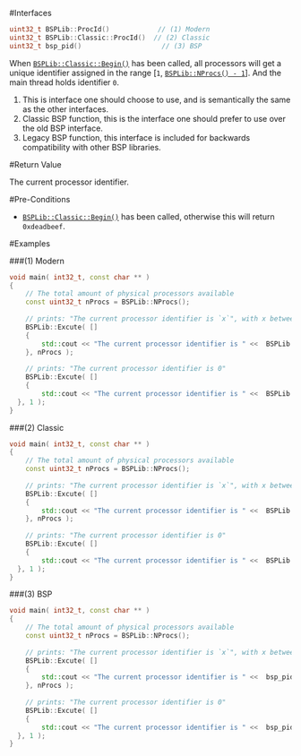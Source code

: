 #Interfaces

```cpp
uint32_t BSPLib::ProcId()            // (1) Modern
uint32_t BSPLib::Classic::ProcId()  // (2) Classic
uint32_t bsp_pid()                    // (3) BSP
```

When [`BSPLib::Classic::Begin()`](../logic/begin.md) has been called, all processors will get
a unique identifier assigned in the range [`1`, [`BSPLib::NProcs() - 1`](nprocs.md)]. And the main thread holds
identifier `0`.

1. This is interface one should choose to use, and is semantically the same as the other interfaces.
2. Classic BSP function, this is the interface one should prefer to use over the old BSP interface.
3. Legacy BSP function, this interface is included for backwards compatibility with other BSP libraries.

#Return Value

The current processor identifier.

#Pre-Conditions

* [`BSPLib::Classic::Begin()`](../logic/begin.md) has been called, otherwise
  this will return `0xdeadbeef`.
  
  
#Examples

###(1) Modern

```cpp
void main( int32_t, const char ** )
{
    // The total amount of physical processors available
    const uint32_t nProcs = BSPLib::NProcs();
  
    // prints: "The current processor identifier is `x`", with x between 0 and `nProcs` - 1.
    BSPLib::Excute( []
    {
        std::cout << "The current processor identifier is " <<  BSPLib::ProcId() << std::endl;
    }, nProcs );
    
    // prints: "The current processor identifier is 0"
    BSPLib::Excute( []
    {
        std::cout << "The current processor identifier is " <<  BSPLib::ProcId() << std::endl;
  }, 1 );
}
```

###(2) Classic

```cpp
void main( int32_t, const char ** )
{
    // The total amount of physical processors available
    const uint32_t nProcs = BSPLib::NProcs();
  
    // prints: "The current processor identifier is `x`", with x between 0 and `nProcs` - 1.
    BSPLib::Excute( []
    {
        std::cout << "The current processor identifier is " <<  BSPLib::Classic::ProcId() << std::endl;
    }, nProcs );
    
    // prints: "The current processor identifier is 0"
    BSPLib::Excute( []
    {
        std::cout << "The current processor identifier is " <<  BSPLib::Classic::ProcId() << std::endl;
  }, 1 );
}
```

###(3) BSP

```cpp
void main( int32_t, const char ** )
{
    // The total amount of physical processors available
    const uint32_t nProcs = BSPLib::NProcs();
  
    // prints: "The current processor identifier is `x`", with x between 0 and `nProcs` - 1.
    BSPLib::Excute( []
    {
        std::cout << "The current processor identifier is " <<  bsp_pid() << std::endl;
    }, nProcs );
    
    // prints: "The current processor identifier is 0"
    BSPLib::Excute( []
    {
        std::cout << "The current processor identifier is " <<  bsp_pid() << std::endl;
  }, 1 );
}
```